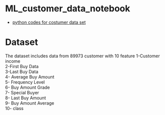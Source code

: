 # ML_customer_data_notebook

* [python codes for costumer data set](https://github.com/E008001/ML_customer_data_notebook/blob/master/customer-one-hot.ipynb)
# Dataset  
The dataset includes data from 89973 customer with 10 feature
1-Customer income  
2-First Buy Data  
3-Last Buy Data  
4- Average Buy Amount  
5- Frequency Level  
6- Buy Amount Grade  
7- Special Buyer  
8- Last Buy Amount  
9- Buy Amount Average  
10- class  
